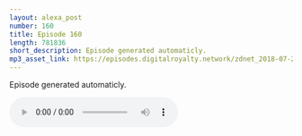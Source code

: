 ```yaml
---
layout: alexa_post
number: 160
title: Episode 160
length: 781836
short_description: Episode generated automaticly.
mp3_asset_link: https://episodes.digitalroyalty.network/zdnet_2018-07-21_01-00-11.mp3
---
```


Episode generated automaticly.

<audio controls>
    <source src="{{ page.mp3_asset_link }}" type="audio/mpeg">
</audio>